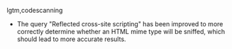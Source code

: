 lgtm,codescanning
* The query "Reflected cross-site scripting" has been improved to more correctly determine whether
  an HTML mime type will be sniffed, which should lead to more accurate results.
